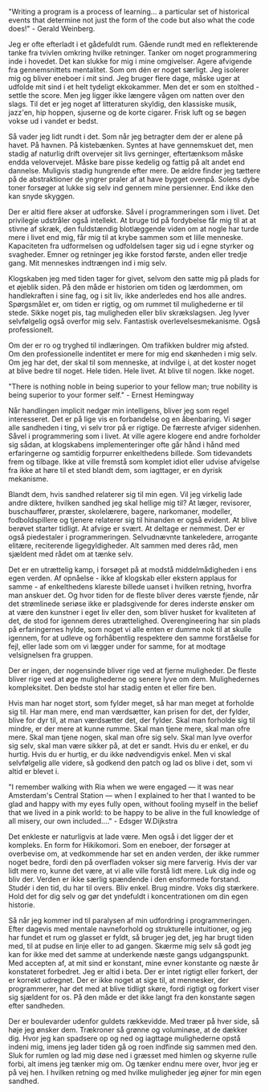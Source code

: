 [//]: # "title: Et liv med programmering. Et liv."
[//]: # "slug: et-liv-med-programmering-et-liv"
[//]: # "pubDate: 29/05/2024 13:03"
[//]: # "lastModified: 29/05/2024 13:03"
[//]: # "excerpt: "
[//]: # "categories: "
[//]: # "isPublished: false"

"Writing a program is a process of learning... a particular set of historical events that determine not just the form of the code but also what the code does!" - Gerald Weinberg.

Jeg er ofte efterladt i et gådefuldt rum. Gående rundt med en reflekterende tanke fra tvivlen omkring hvilke retninger. Tanker om noget programmering inde i hovedet. Det kan slukke for mig i mine omgivelser. Agere afvigende fra gennemsnittets mentalitet. Som om dén er noget særligt. Jeg isolerer mig og bliver eneboer i mit sind. Jeg bruger flere dage, måske uger at udfolde mit sind i et helt tydeligt ekkokammer. Men det er som en stolthed - settle the score. Men jeg ligger ikke længere vågen om natten over den slags. Til det er jeg noget af litteraturen skyldig, den klassiske musik, jazz'en, hip hoppen, sjuserne og de korte cigarer. Frisk luft og se bøgen vokse ud i vandet er bedst.

Så vader jeg lidt rundt i det. Som når jeg betragter dem der er alene på havet. På havnen. På kistebænken. Syntes at have gennemskuet det, men stadig af naturlig drift overvejer sit livs gerninger, eftertænksom måske endda velovervejet. Måske bare pisse kedelig og fattig på alt andet end dannelse. Muligvis stadig hungrende efter mere. De ældre finder jeg tættere på de abstraktioner de yngrer praler af at have bygget ovenpå. Solens dybe toner forsøger at lukke sig selv ind gennem mine persienner. End ikke den kan snyde skyggen.

Der er altid flere akser at udforske. Såvel i programmeringen som i livet. Det privilegie udstråler også intellekt. At bruge tid på fordybelse får mig til at at stivne af skræk, den fuldstændig blotlæggende viden om at nogle har turde mere i livet end mig, får mig til at krybe sammen som et lille menneske. Kapaciteten fra udformelsen og udfoldelsen tager sig ud i egne styrker og svagheder. Emner og retninger jeg ikke forstod første, anden eller tredje gang. Mit menneskes indtrængen ind i mig selv.

Klogskaben jeg med tiden tager for givet, selvom den satte mig på plads for et øjeblik siden. På den måde er historien om tiden og lærdommen, om handlekraften i sine fag, og i sit liv, ikke anderledes end hos alle andres. Spørgsmålet er, om tiden er rigtig, og om rummet til mulighederne er til stede. Sikke noget pis, tag muligheden eller bliv skrækslagsen. Jeg lyver selvfølgelig også overfor mig selv. Fantastisk overlevelsesmekanisme. Også professionelt. 

Om der er ro og tryghed til indlæringen. Om trafikken buldrer mig afsted. Om den professionelle indentitet er mere for mig end skønheden i mig selv. Om jeg har det, der skal til som menneske, at indvilge i, at det koster noget at blive bedre til noget. Hele tiden. Hele livet. At blive til nogen. Ikke noget. 

"There is nothing noble in being superior to your fellow man; true nobility is being superior to your former self." - Ernest Hemingway

Når handlingen implicit nedgør min intelligens, bliver jeg som regel interesseret. Det er på lige vis en forbandelse og en åbenbaring. Vi søger alle sandheden i ting, vi selv tror på er rigtige. De færreste afviger sidenhen. Såvel i programmering som i livet. At ville agere klogere end andre forholder sig sådan, at klogskabens implementeringer ofte går hånd i hånd med erfaringerne og samtidig forpurrer enkelthedens billede. Som tidevandets frem og tilbage. Ikke at ville fremstå som komplet idiot eller udvise afvigelse fra ikke at høre til et sted blandt dem, som iagttager, er en dyrisk mekanisme.

Blandt dem, hvis sandhed relaterer sig til min egen. Vil jeg virkelig lade andre diktere, hvilken sandhed jeg skal hellige mig til? At læger, revisorer, buschauffører, præster, skolelærere, bagere, narkomaner, modeller, fodboldspillere og tjenere relaterer sig til hinanden er også evident. At blive berøvet starter tidligt. At afvige er svært. At deltage er nemmest. Der er også piedestaler i programmeringen. Selvudnævnte tankeledere, arrogante elitære, reciterende ligegyldigheder. Alt sammen med deres råd, men sjældent med rådet om at tænke selv.

Det er en utrættelig kamp, i forsøget på at modstå middelmådigheden i ens egen verden. Af opnåelse - ikke af klogskab eller ekstern applaus for samme - af enkelthedens klareste billede uanset i hvilken retning, hvorfra man anskuer det. Og hvor tiden for de fleste bliver deres værste fjende, når det strømlinede seriøse ikke er pladsgivende for deres inderste ønsker om at være den kunstner i eget liv eller den, som bliver husket for kvaliteten af det, de stod for igennem deres utrættelighed. Overengineering har sin plads på erfaringernes hylde, som noget vi alle enten er dumme nok til at skulle igennem, for at udleve og forhåbentlig respektere den samme forståelse for fejl, eller lade som om vi lægger under for samme, for at modtage velsignelsen fra gruppen.

Der er ingen, der nogensinde bliver rige ved at fjerne muligheder. De fleste bliver rige ved at øge mulighederne og senere lyve om dem. Mulighedernes kompleksitet. Den bedste stol har stadig enten et eller fire ben.

Hvis man har noget stort, som fylder meget, så har man meget at forholde sig til. Har man mere, end man værdsætter, kan prisen for det, der fylder, blive for dyr til, at man værdsætter det, der fylder. Skal man forholde sig til mindre, er der mere at kunne rumme. Skal man tjene mere, skal man ofre mere. Skal man tjene nogen, skal man ofre sig selv. Skal man lyve overfor sig selv, skal man være sikker på, at det er sandt. Hvis du er enkel, er du hurtig. Hvis du er hurtig, er du ikke nødvendigvis enkel. Men vi skal selvfølgelig alle videre, så godkend den patch og lad os blive i det, som vi altid er blevet i.

"I remember walking with Ria when we were engaged — it was near Amsterdam's Central Station — when I explained to her that I wanted to be glad and happy with my eyes fully open, without fooling myself in the belief that we lived in a pink world: to be happy to be alive in the full knowledge of all misery, our own included...." - Edsger W.Dijkstra

Det enkleste er naturligvis at lade være. Men også i det ligger der et kompleks. En form for Hikikomori. Som en eneboer, der forsøger at overbevise om, at vedkommende har set en anden verden, der ikke rummer noget bedre, fordi den på overfladen vokser sig mere farverig. Hvis der var lidt mere ro, kunne det være, at vi alle ville forstå lidt mere. Luk dig inde og bliv der. Verden er ikke særlig spændende i den ensformede forstand. Studér i den tid, du har til overs. Bliv enkel. Brug mindre. Voks dig stærkere. Hold det for dig selv og gør det yndefuldt i koncentrationen om din egen historie.

Så når jeg kommer ind til paralysen af min udfordring i programmeringen. Efter dagevis med mentale navneforhold og strukturelle intuitioner, og jeg har fundet et rum og glasset er fyldt, så bruger jeg det, jeg har brugt tiden med, til at pudse en linje eller to ad gangen. Skærme mig selv så godt jeg kan for ikke med det samme at underkende næste gangs udgangspunkt. Med accepten af, at mit sind er konstant, mine evner konstante og næste år konstateret forbedret. Jeg er altid i beta. Der er intet rigtigt eller forkert, der er korrekt udregnet. Der er ikke noget at sige til, at mennesker, der programmerer, har det med at blive tidligt skøre, fordi rigtigt og forkert viser sig sjældent for os. På den måde er det ikke langt fra den konstante søgen efter sandheden.

Der er boulevarder udenfor guldets rækkevidde. Med træer på hver side, så høje jeg ønsker dem. Trækroner så grønne og voluminøse, at de dækker dig. Hvor jeg kan spadsere op og ned og iagttage mulighederne opstå indeni mig, imens jeg lader tiden gå og roen indfinde sig sammen med den. Sluk for rumlen og lad mig døse ned i græsset med himlen og skyerne rulle forbi, alt imens jeg tænker mig om. Og tænker endnu mere over, hvor jeg er på vej hen. I hvilken retning og med hvilke muligheder jeg øjner for min egen sandhed.